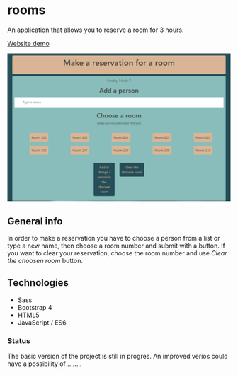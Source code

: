 # rooms

An application that allows you to reserve a room for 3 hours. 

[Website demo](https://agata-nowicka.github.io/rooms/)


![Website screenshot](./screen_room.PNG)
 
## General info
 
 In order to make a reservation you have to choose a person from a list or type a new name, then choose a room number and submit with a button. If you want to clear your reservation, choose the room number and use *Clear the choosen room* button.

## Technologies

- Sass
- Bootstrap 4
- HTML5
- JavaScript / ES6 


### Status
The basic version of the project is still in progres. An improved verios could have a possibility of ........ 

